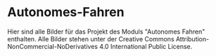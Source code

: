 # Autonomes-Fahren

Hier sind alle Bilder für das Projekt des Moduls "Autonomes Fahren" enthalten. 
Alle Bilder stehen unter der Creative Commons Attribution-NonCommercial-NoDerivatives 4.0 International Public License. 
